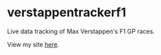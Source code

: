 # verstappentrackerf1
Live data tracking of Max Verstappen's F1 GP races.

View my site [here](https://florianmgedeon.github.io/verstappentrackerf1/).
